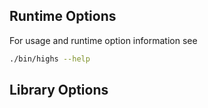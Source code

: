 ## Runtime Options

For usage and runtime option information see 

``` bash
./bin/highs --help
```

## Library Options
